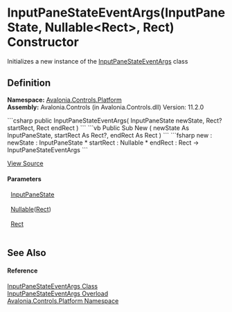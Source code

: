 # InputPaneStateEventArgs(InputPaneState, Nullable&lt;Rect&gt;, Rect) Constructor


Initializes a new instance of the <a href="T_Avalonia_Controls_Platform_InputPaneStateEventArgs">InputPaneStateEventArgs</a> class



## Definition
**Namespace:** <a href="N_Avalonia_Controls_Platform">Avalonia.Controls.Platform</a>  
**Assembly:** Avalonia.Controls (in Avalonia.Controls.dll) Version: 11.2.0

<Tabs groupId="api-code-preview">
<TabItem value="csharp" label="C#">
```csharp
public InputPaneStateEventArgs(
	InputPaneState newState,
	Rect? startRect,
	Rect endRect
)
```
</TabItem>
<TabItem value="vb" label="VB">
```vb
Public Sub New ( 
	newState As InputPaneState,
	startRect As Rect?,
	endRect As Rect
)
```
</TabItem>
<TabItem value="fsharp" label="F#">
```fsharp
new : 
        newState : InputPaneState * 
        startRect : Nullable<Rect> * 
        endRect : Rect -> InputPaneStateEventArgs
```
</TabItem>
</Tabs>



<a href="https://github.com/AvaloniaUI/Avalonia/tree/master/src/Avalonia.Controls/Platform/IInputPane.cs#L100" title="View the source code">View Source</a>



#### Parameters
<dl><dt>  <a href="T_Avalonia_Controls_Platform_InputPaneState">InputPaneState</a></dt><dd> </dd><dt>  <a href="https://learn.microsoft.com/dotnet/api/system.nullable-1" target="_blank" rel="noopener noreferrer">Nullable</a>(<a href="T_Avalonia_Rect">Rect</a>)</dt><dd> </dd><dt>  <a href="T_Avalonia_Rect">Rect</a></dt><dd> </dd></dl>

## See Also


#### Reference
<a href="T_Avalonia_Controls_Platform_InputPaneStateEventArgs">InputPaneStateEventArgs Class</a>  
<a href="Overload_Avalonia_Controls_Platform_InputPaneStateEventArgs__ctor">InputPaneStateEventArgs Overload</a>  
<a href="N_Avalonia_Controls_Platform">Avalonia.Controls.Platform Namespace</a>  
